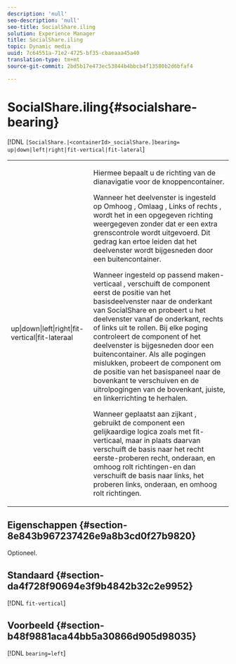 ```yaml
---
description: 'null'
seo-description: 'null'
seo-title: SocialShare.iling
solution: Experience Manager
title: SocialShare.iling
topic: Dynamic media
uuid: 7c64551a-71e2-4725-bf35-cbaeaaa45a40
translation-type: tm+mt
source-git-commit: 2bd5b17e473ec53844b4bbcb4f13580b2d6bfaf4

---
```



# SocialShare.iling{#socialshare-bearing}

[!DNL `[SocialShare.|<containerId>_socialShare.]bearing= up|down|left|right|fit-vertical|fit-lateral`]

<table id="table_0002BE81371D4E16A56FBEDD13FDF3C2"> 
 <tbody> 
  <tr> 
   <td colname="col1"> <p> <span class="codeph"> up|down|left|right|fit-vertical|fit-lateraal </span> </p> </td> 
   <td colname="col2"> <p> Hiermee bepaalt u de richting van de dianavigatie voor de knoppencontainer. </p> <p> Wanneer het deelvenster is ingesteld op <span class="codeph"> Omhoog </span>, <span class="codeph"> Omlaag </span>, <span class="codeph"> Links </span>of <span class="codeph"> rechts </span>, wordt het in een opgegeven richting weergegeven zonder dat er een extra grenscontrole wordt uitgevoerd. Dit gedrag kan ertoe leiden dat het deelvenster wordt bijgesneden door een buitencontainer. </p> <p>Wanneer ingesteld op <span class="codeph"> passend maken-verticaal </span>, verschuift de component eerst de positie van het basisdeelvenster naar de onderkant van SocialShare en probeert u het deelvenster vanaf de onderkant, rechts of links uit te rollen. Bij elke poging controleert de component of het deelvenster is bijgesneden door een buitencontainer. Als alle pogingen mislukken, probeert de component om de positie van het basispaneel naar de bovenkant te verschuiven en de uitrolpogingen van de bovenkant, juiste, en linkerrichting te herhalen. </p> <p>Wanneer geplaatst aan <span class="codeph"> zijkant </span>, gebruikt de component een gelijkaardige logica zoals met fit-verticaal, maar in plaats daarvan verschuift de basis naar het recht eerste-proberen recht, onderaan, en omhoog rolt richtingen-en dan verschuift de basis naar links, het proberen links, onderaan, en omhoog rolt richtingen. </p> </td> 
  </tr> 
 </tbody> 
</table>

## Eigenschappen {#section-8e843b967237426e9a8b3cd0f27b9820}

Optioneel.

## Standaard {#section-da4f728f90694e3f9b4842b32c2e9952}

[!DNL `fit-vertical`]

## Voorbeeld {#section-b48f9881aca44bb5a30866d905d98035}

[!DNL `bearing=left`]
